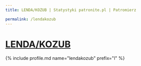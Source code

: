 ```yaml
---
title: LENDA/KOZUB | Statystyki patronite.pl | Patromierz

permalink: /lendakozub
---
```


# [LENDA/KOZUB](https://patronite.pl/lendakozub)

{% include profile.md name="lendakozub" prefix="l" %}
